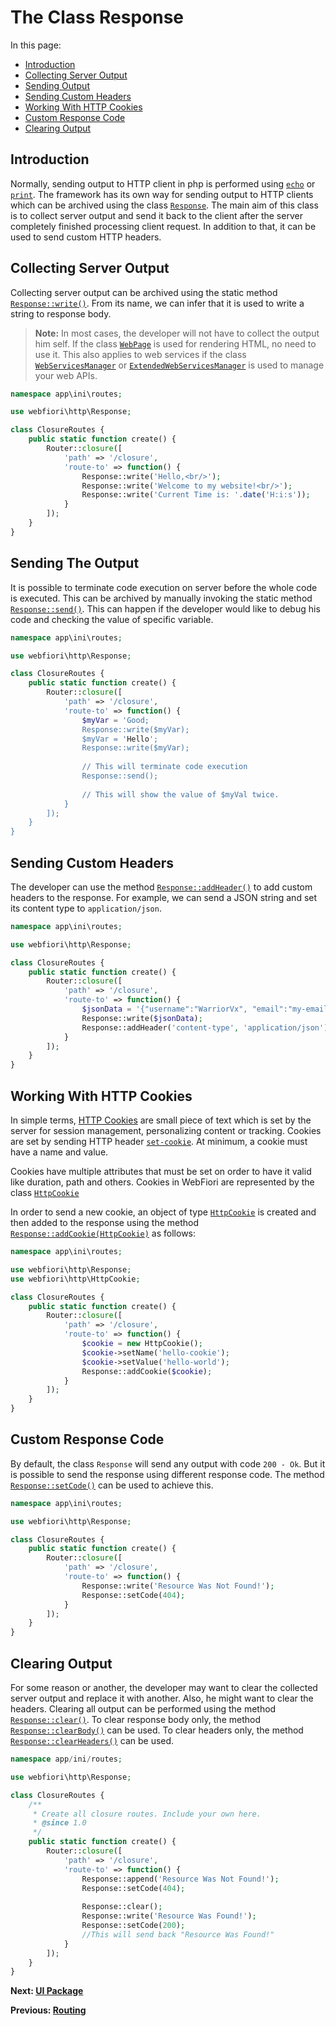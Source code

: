 
# The Class Response

<meta name="description" content="The class response is used to send back server output to the client.">

In this page:

* [Introduction](#introduction)
* [Collecting Server Output](#collecting-server-output)
* [Sending Output](#sending-the-output)
* [Sending Custom Headers](#sending-custom-headers)
* [Working With HTTP Cookies](#working-with-http-cookies)
* [Custom Response Code](#custom-response-code)
* [Clearing Output](#clearing-output)

## Introduction

Normally, sending output to HTTP client in php is performed using [`echo`](https://www.php.net/manual/en/function.echo.php) or [`print`](https://www.php.net/manual/en/function.print.php). The framework has its own way for sending output to HTTP clients which can be archived using the class [`Response`](https://webfiori.com/docs/webfiori/http/Response). The main aim of this class is to collect server output and send it back to the client after the server completely finished processing client request. In addition to that, it can be used to send custom HTTP headers. 

## Collecting Server Output

Collecting server output can be archived using the static method [`Response::write()`](https://webfiori.com/docs/webfiori/http/Response#write). From its name, we can infer that it is used to write a string to response body.

> **Note:** In most cases, the developer will not have to collect the output him self. If the class [`WebPage`](https://webfiori.com/docs/webfiori/framework/ui/WebPage) is used for rendering HTML, no need to use it. This also applies to web services if the class [`WebServicesManager`](https://webfiori.com/docs/webfiori/http/WebServicesManager) or [`ExtendedWebServicesManager`](https://webfiori.com/docs/webfiori/framework/ExtendedWebServicesManager) is used to manage your web APIs.

``` php
namespace app\ini\routes;

use webfiori\http\Response;

class ClosureRoutes {
    public static function create() {
        Router::closure([
            'path' => '/closure',
            'route-to' => function() {
                Response::write('Hello,<br/>');
                Response::write('Welcome to my website!<br/>');
                Response::write('Current Time is: '.date('H:i:s'));
            }
        ]);
    }
}
```

## Sending The Output

It is possible to terminate code execution on server before the whole code is executed. This can be archived by manually invoking the static method [`Response::send()`](https://webfiori.com/docs/webfiori/http/Response#send). This can happen if the developer would like to debug his code and checking the value of specific variable.

``` php
namespace app\ini\routes;

use webfiori\http\Response;

class ClosureRoutes {
    public static function create() {
        Router::closure([
            'path' => '/closure',
            'route-to' => function() {
                $myVar = 'Good;
                Response::write($myVar);
                $myVar = 'Hello';
                Response::write($myVar);
                
                // This will terminate code execution
                Response::send();
                
                // This will show the value of $myVal twice.
            }
        ]);
    }
}
```

## Sending Custom Headers

The developer can use the method [`Response::addHeader()`](https://webfiori.com/docs/webfiori/http/Response#addHeader) to add custom headers to the response. For example, we can send a JSON string and set its content type to `application/json`.

``` php
namespace app\ini\routes;

use webfiori\http\Response;

class ClosureRoutes {
    public static function create() {
        Router::closure([
            'path' => '/closure',
            'route-to' => function() {
                $jsonData = '{"username":"WarriorVx", "email":"my-email@example.com", "age":33}';
                Response::write($jsonData);
                Response::addHeader('content-type', 'application/json');
            }
        ]);
    }
}
```

## Working With HTTP Cookies

In simple terms, [HTTP Cookies](https://developer.mozilla.org/en-US/docs/Web/HTTP/Cookies) are small piece of text which is set by the server for session management, personalizing content or tracking. Cookies are set by sending HTTP header [`set-cookie`](https://developer.mozilla.org/en-US/docs/Web/HTTP/Headers/Set-Cookie). At minimum, a cookie must have a name and value.

Cookies have multiple attributes that must be set on order to have it valid like duration, path and others. Cookies in WebFiori are represented by the class [`HttpCookie`](https://webfiori.com/docs/webfiori/http/HttpCookie)

In order to send a new cookie, an object of type [`HttpCookie`](https://webfiori.com/docs/webfiori/http/HttpCookie) is created and then added to the response using the method [`Response::addCookie(HttpCookie)`](https://webfiori.com/docs/webfiori/http/Response#addCookie) as follows:

``` php
namespace app\ini\routes;

use webfiori\http\Response;
use webfiori\http\HttpCookie;

class ClosureRoutes {
    public static function create() {
        Router::closure([
            'path' => '/closure',
            'route-to' => function() {
                $cookie = new HttpCookie();
                $cookie->setName('hello-cookie');
                $cookie->setValue('hello-world');
                Response::addCookie($cookie);
            }
        ]);
    }
}
```

## Custom Response Code

By default, the class `Response` will send any output with code `200 - Ok`. But it is possible to send the response using different response code. The method [`Response::setCode()`](https://webfiori.com/docs/webfiori/http/Response#setCode) can be used to achieve this.

``` php
namespace app\ini\routes;

use webfiori\http\Response;

class ClosureRoutes {
    public static function create() {
        Router::closure([
            'path' => '/closure',
            'route-to' => function() {
                Response::write('Resource Was Not Found!');
                Response::setCode(404);
            }
        ]);
    }
}
```

## Clearing Output

For some reason or another, the developer may want to clear the collected server output and replace it with another. Also, he might want to clear the headers. Clearing all output can be performed using the method [`Response::clear()`](https://webfiori.com/docs/webfiori/http/Response#clear). To clear response body only, the method [`Response::clearBody()`](https://webfiori.com/docs/webfiori/http/Response#clearBody) can be used. To clear headers only, the method [`Response::clearHeaders()`](https://webfiori.com/docs/webfiori/http/Response#clearHeaders) can be used.

``` php
namespace app/ini/routes;

use webfiori\http\Response;

class ClosureRoutes {
    /**
     * Create all closure routes. Include your own here.
     * @since 1.0
     */
    public static function create() {
        Router::closure([
            'path' => '/closure',
            'route-to' => function() {
                Response::append('Resource Was Not Found!');
                Response::setCode(404);
                
                Response::clear();
                Response::write('Resource Was Found!');
                Response::setCode(200);
                //This will send back "Resource Was Found!"
            }
        ]);
    }
}
```


**Next: [UI Package](learn/ui-package)**

**Previous: [Routing](learn/routing)**

